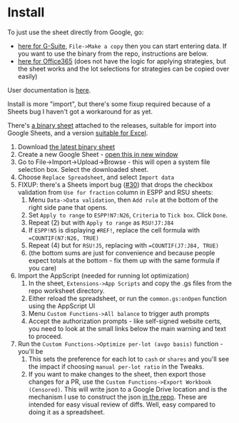 # Install

To just use the sheet directly from Google, go:
* [here for G-Suite](https://docs.google.com/spreadsheets/d/1uMr691SCG3aOayA7QZTfEwx2C8Bevn6hyI6UWwLvlPM/edit?usp=sharing), `File->Make a copy` then you can start entering data. If you want to use the binary from the repo, instructions are below.
* [here for Office365](https://1drv.ms/x/s!AkHZkTkvLX2LmpA9AQYw2TWjU7hyOQ?e=dxZx0o) (does not have the logic for applying strategies, but the sheet works and the lot selections for strategies can be copied over easily)

User documentation is [here](usage.md).

Install is more "import", but there's some fixup required because of a Sheets bug I haven't got a workaround for as yet.

There's [a binary sheet](https://github.com/hickeng/financial/releases/download/v0.1.6/VMW_to_AVGO_ESPP_and_RSU-v0.1.6-github.xlsx) attached to the releases, suitable for import into Google Sheets, and a version [suitable for Excel](https://github.com/hickeng/financial/releases/download/v0.1.6/VMW_to_AVGO_ESPP_and_RSU-v0.1.6-github-excel.xlsx).

1. Download [the latest binary sheet](https://github.com/hickeng/financial/releases/download/v0.1.6/VMW_to_AVGO_ESPP_and_RSU-v0.1.6-github.xlsx)
2. Create a new Google Sheet - [open this in new window](https://docs.google.com/spreadsheets/u/0/create?usp=sheets_home&ths=true)
3. Go to File->Import->Upload->Browse - this will open a system file selection box. Select the downloaded sheet.
4. Choose `Replace Spreadsheet`, and select `Import data`
5. FIXUP: there's a Sheets import bug ([#30](https://github.com/hickeng/financial/issues/30)) that drops the checkbox validation from `Use for fraction` column in ESPP and RSU sheets:
   1. Menu `Data->Data validation`, then `Add rule` at the bottom of the right side pane that opens.
   2. Set `Apply to range` to `ESPP!N7:N26`, `Criteria` to `Tick box`. Click `Done`.
   3. Repeat (2) but with `Apply to range` as `RSU!J7:J84`
   4. If `ESPP!N5` is displaying `#REF!`, replace the cell formula with `=COUNTIF(N7:N26, TRUE)`
   5. Repeat (4) but for `RSU!J5`, replacing with `=COUNTIF(J7:J84, TRUE)`
   6. (the bottom sums are just for convenience and because people expect totals at the bottom - fix them up with the same formula if you care)
6. Import the AppScript (needed for running lot optimization)
   1. In the sheet, `Extensions->App Scripts` and copy the .gs files from the repo worksheet directory.
   2. Either reload the spreadsheet, or run the `common.gs:onOpen` function using the AppScript UI
   3. Menu `Custom Functions->All balance` to trigger auth prompts
   4. Accept the authorization prompts - like self-signed website certs, you need to look at the small links below the main warning and text to proceed.
7. Run the `Custom Functions->Optimize per-lot (avgo basis)` function - you'll be
   1. This sets the preference for each lot to `cash` or `shares` and you'll see the impact if choosing `manual per-lot ratio` in the Tweaks.
   2. If you want to make changes to the sheet, then export those changes for a PR, use the `Custom Functions->Export Workbook (Censored)`. This will write json to a Google Drive location and is the mechanism I use to construct the json [in the repo](worksheet/). These are intended for easy visual review of diffs. Well, easy compared to doing it as a spreadsheet.